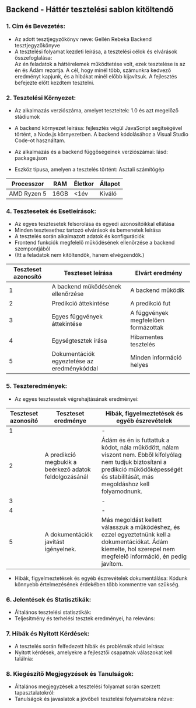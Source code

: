 ## Backend - Háttér tesztelési sablon kitöltendő

### 1. Cím és Bevezetés:
   * Az adott tesztjegyzőkönyv neve: Gellén Rebeka Backend tesztjegyzőkönyve
   * A tesztelési folyamat kezdeti leírása, a tesztelési célok és elvárások összefoglalása:  
   Az én feladatok a háttérelemek működtetése volt, ezek tesztelése is az én és Ádám rezortja. A cél, hogy minél több, számunkra kedvező eredményt kapjunk, és a hibákat minél előbb kijavítsuk. A fejlesztés befejezte előtt kezdtem tesztelni.

### 2. Tesztelési Környezet:
   * Az alkalmazás verziószáma, amelyet teszteltek: 1.0 és azt megelőző stádiumok
   * A backend környezet leírása: fejlesztés végül JavaScript segítségével történt, a Node.js környezetben. A backend kódolásához a Visual Studio Code-ot használtam.

   * Az alkalmazás és a backend függőségeinek verziószámai: lásd: package.json

   * Eszköz típusa, amelyen a tesztelés történt: Asztali számítógép

| Processzor | RAM  | Életkor | Állapot  |
|------------|------|---------|----------|
|  AMD Ryzen 5   | 16GB |   <1év  |  Kiváló   |

### 4. Tesztesetek és Esetleírások: 
   * Az egyes tesztesetek felsorolása és egyedi azonosítóikkal ellátása
   * Minden tesztesethez tartozó elvárások és bemenetek leírása 
   * A tesztelés során alkalmazott adatok és konfigurációk
   * Frontend funkciók megfelelő működésének ellenőrzése a backend szempontjából
   * (Itt a feladatok nem kitöltendők, hanem elvégzendők.)

| Teszteset azonosító | Teszteset leírása | Elvárt eredmény |
|---------------------|-------------------|------------------|
| 1 | A backend működésének ellenőrzése | A backend működik |
| 2 | Predikció áttekintése | A predikció fut |
| 3 | Egyes függvények áttekintése | A függvények megfelelően formázottak |
| 4 | Egységtesztek írása | Hibamentes tesztelés |
| 5 | Dokumentációk egyeztetése az eredménykóddal | Minden információ helyes |

### 5. Teszteredmények:
   * Az egyes tesztesetek végrehajtásának eredményei: 

| Teszteset azonosító | Teszteset eredménye | Hibák, figyelmeztetések és egyéb észrevételek |
|---------------------|---------------------|------------------------------------------------|
| 1 |  | - |
| 2 | A predikció megbukik a beérkező adatok feldolgozásánál | Ádám és én is futtattuk a kódot, nála működött, nálam viszont nem. Ebből kifolyólag nem tudjuk biztosítani a predikció működőképességét és stabilitását, más megoldáshoz kell folyamodnunk. |
| 3 |  | - |
| 4 |  | - |
| 5 | A dokumentációk javítást igényelnek. | Más megoldást kellett válasszuk a működéshez, és ezzel egyeztetnünk kell a dokumentációkat. Ádám kiemelte, hol szerepel nem megfelelő információ, én pedig javítom. |

   * Hibák, figyelmeztetések és egyéb észrevételek dokumentálása: 
   Kódunk könnyebb értelmezésének érdekében több kommentre van szükség. 

### 6. Jelentések és Statisztikák:
   * Általános tesztelési statisztikák: 
   * Teljesítmény és terhelési tesztek eredményei, ha releváns: 

### 7. Hibák és Nyitott Kérdések:
   * A tesztelés során felfedezett hibák és problémák rövid leírása: 
   * Nyitott kérdések, amelyekre a fejlesztői csapatnak válaszokat kell találnia: 

### 8. Kiegészítő Megjegyzések és Tanulságok:
   * Általános megjegyzések a tesztelési folyamat során szerzett tapasztalatokról: 
   * Tanulságok és javaslatok a jövőbeli tesztelési folyamatokra nézve: 
